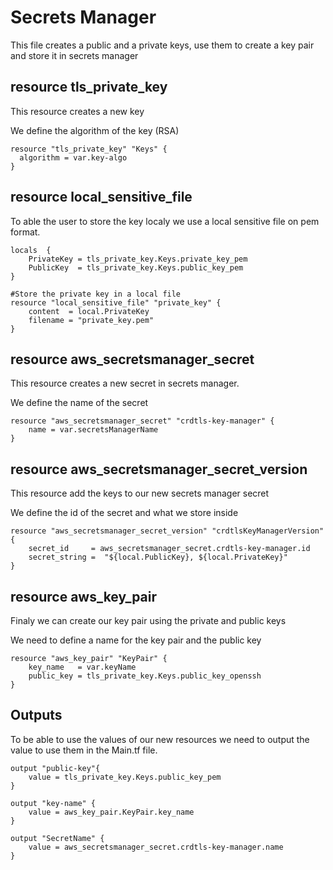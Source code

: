 # Secrets Manager

This file creates a public and a private keys, use them to create a key pair and store it in secrets manager

## resource tls_private_key

This resource creates a new key

We define the algorithm of the key (RSA)
```
resource "tls_private_key" "Keys" {
  algorithm = var.key-algo
}
```

## resource local_sensitive_file

To able the user to store the key localy we use a local sensitive file on pem format.

```
locals  {
    PrivateKey = tls_private_key.Keys.private_key_pem
    PublicKey  = tls_private_key.Keys.public_key_pem
}

#Store the private key in a local file
resource "local_sensitive_file" "private_key" {
    content  = local.PrivateKey
    filename = "private_key.pem"
}
```

## resource aws_secretsmanager_secret

This resource creates a new secret in secrets manager.

We define the name of the secret

```
resource "aws_secretsmanager_secret" "crdtls-key-manager" {
    name = var.secretsManagerName
}
```

## resource aws_secretsmanager_secret_version

This resource add the keys to our new secrets manager secret

We define the id of the secret and what we store inside

```
resource "aws_secretsmanager_secret_version" "crdtlsKeyManagerVersion" {
    secret_id     = aws_secretsmanager_secret.crdtls-key-manager.id
    secret_string =  "${local.PublicKey}, ${local.PrivateKey}"
}
```

## resource aws_key_pair

Finaly we can create our key pair using the private and public keys

We need to define a name for the key pair and the public key

```
resource "aws_key_pair" "KeyPair" {
    key_name   = var.keyName
    public_key = tls_private_key.Keys.public_key_openssh
}
``` 

## Outputs

To be able to use the values of our new resources we need to output the value to use them in the Main.tf file.

```
output "public-key"{
    value = tls_private_key.Keys.public_key_pem
}

output "key-name" {
    value = aws_key_pair.KeyPair.key_name
}

output "SecretName" {
    value = aws_secretsmanager_secret.crdtls-key-manager.name
}
``` 